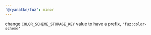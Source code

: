 ```yaml
---
'@ryanatkn/fuz': minor
---
```


change `COLOR_SCHEME_STORAGE_KEY` value to have a prefix, `'fuz:color-scheme'`
